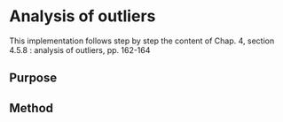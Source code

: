 # Analysis of outliers

This implementation follows step by step the content of Chap. 4, section 4.5.8 :  analysis of outliers, pp. 162-164<br>

## Purpose

## Method
